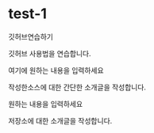 # test-1
깃허브연습하기

깃허브 사용법을 연습합니다.

여기에 원하는 내용을 입력하세요

작성한소스에 대한 간단한 소개글을 작성합니다.

원하는 내용을 입력하세요

저장소에 대한 소개글을 작성합니다.

